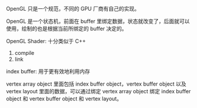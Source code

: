 OpenGL 只是一个规范，不同的 GPU 厂商有自己的实现。

OpenGL 是一个状态机，前面在 buffer 里绑定数据，状态就改变了，后面就可以使用，绘制的也是根据当前所绑定的 buffer 决定的。

OpenGL Shader:
十分类似于 C++
1. compile
2. link

index buffer: 用于更有效地利用内存

vertex array object 里面包括 index buffer object，vertex buffer object 以及 vertex layout 里面的数据，可以通过绑定 vertex array object 绑定 index buffer object 和 vertex buffer object 和 vertex layout。
